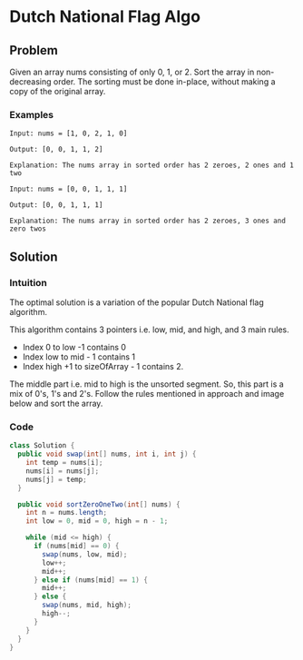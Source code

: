 # Dutch National Flag Algo

## Problem

Given an array nums consisting of only 0, 1, or 2. Sort the array in non-decreasing order. The sorting must be done in-place, without making a copy of the original array.

### Examples

```
Input: nums = [1, 0, 2, 1, 0]

Output: [0, 0, 1, 1, 2]

Explanation: The nums array in sorted order has 2 zeroes, 2 ones and 1 two
```

```
Input: nums = [0, 0, 1, 1, 1]

Output: [0, 0, 1, 1, 1]

Explanation: The nums array in sorted order has 2 zeroes, 3 ones and zero twos
```

## Solution

### Intuition

The optimal solution is a variation of the popular Dutch National flag algorithm.

This algorithm contains 3 pointers i.e. low, mid, and high, and 3 main rules.

- Index 0 to low -1 contains 0
- Index low to mid - 1 contains 1
- Index high +1 to sizeOfArray - 1 contains 2.

The middle part i.e. mid to high is the unsorted segment. So, this part is a mix of 0's, 1's and 2's. Follow the rules mentioned in approach and image below and sort the array.

### Code

```java
class Solution {
  public void swap(int[] nums, int i, int j) {
    int temp = nums[i];
    nums[i] = nums[j];
    nums[j] = temp;
  }

  public void sortZeroOneTwo(int[] nums) {
    int n = nums.length;
    int low = 0, mid = 0, high = n - 1;

    while (mid <= high) {
      if (nums[mid] == 0) {
        swap(nums, low, mid);
        low++;
        mid++;
      } else if (nums[mid] == 1) {
        mid++;
      } else {
        swap(nums, mid, high);
        high--;
      }
    }
  }
}
```
